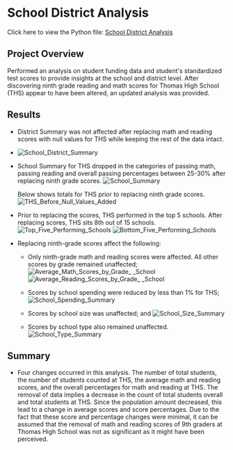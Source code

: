 # School District Analysis
Click here to view the Python file: [School District Analysis](https://github.com/gforce2332/school_district_analysis/blob/main/PyCitySchools_Challenge.py)

## Project Overview
Performed an analysis on student funding data and student's standardized test scores to provide insights at the school and district level.
After discovering ninth grade reading and math scores for Thomas High School (THS) appear to have been altered, an updated analysis was provided.

## Results
- District Summary was not affected after replacing math and reading scores with null values for THS while keeping the rest of the data intact.            
- ![School_District_Summary](https://user-images.githubusercontent.com/98711219/164155066-c5351762-4557-4099-9d02-b939eade4159.png)
- School Summary for THS dropped in the categories of passing math, passing reading and overall passing percentages between 25-30% after replacing ninth grade scores. 
 ![School_Summary](https://user-images.githubusercontent.com/98711219/164167033-6579dd58-1516-4f4d-b33e-88931adb436f.png)

  Below shows totals for THS prior to replacing ninth grade scores.
  ![THS_Before_Null_Values_Added](https://user-images.githubusercontent.com/98711219/164157753-e2974bcc-87a8-4019-935b-9d62798799b1.png)

- Prior to replacing the scores, THS performed in the top 5 schools. After replacing scores, THS sits 8th out of 15 schools.
![Top_Five_Performing_Schools](https://user-images.githubusercontent.com/98711219/164168023-8a2ec2d7-04e0-4568-b76e-309e7e8ca4e0.png)
![Bottom_Five_Performing_Schools](https://user-images.githubusercontent.com/98711219/164168030-cccac335-e3ac-4c57-a8f9-e4f516bfc80e.png)

- Replacing ninth-grade scores affect the following:

     * Only ninth-grade math and reading scores were affected. All other scores by grade remained unaffected;
     ![Average_Math_Scores_by_Grade_ _School](https://user-images.githubusercontent.com/98711219/164169918-00273cf8-a528-4b5e-904d-8b40135cba5a.png)
     ![Average_Reading_Scores_by_Grade_ _School](https://user-images.githubusercontent.com/98711219/164169217-203d1bd8-e0b3-4208-b4d7-f9133b64a98f.png)

     * Scores by school spending were reduced by less than 1% for THS;
     ![School_Spending_Summary](https://user-images.githubusercontent.com/98711219/164169320-c09f5716-e6ac-4bf5-9b53-52ef3069f383.png)

     * Scores by school size was unaffected; and
     ![School_Size_Summary](https://user-images.githubusercontent.com/98711219/164169356-e96dc8b8-621a-450c-9ac3-8c6d96d5ced0.png)

     * Scores by school type also remained unaffected. 
     ![School_Type_Summary](https://user-images.githubusercontent.com/98711219/164169382-ee9b7e61-3101-4539-a3d3-2bb46f182b55.png)


## Summary
- Four changes occurred in this analysis. The number of total students, the number of students counted at THS, the average math and reading scores, and the overall percentages for math and reading at THS. The removal of data implies a decrease in the count of total students overall and total students at THS. Since the population amount decreased, this lead to a change in average scores and score percentages. Due to the fact that these score and percentage changes were minimal, it can be assumed that the removal of math and reading scores of 9th graders at Thomas High School was not as significant as it might have been perceived.
